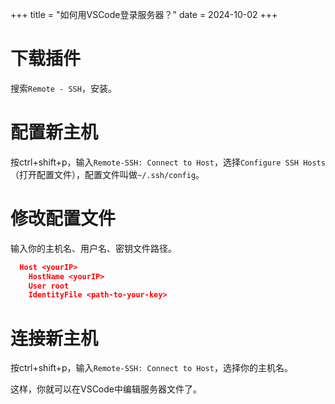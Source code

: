 +++
title = "如何用VSCode登录服务器？"
date = 2024-10-02
+++

# 下载插件
搜索`Remote - SSH`，安装。

# 配置新主机
按ctrl+shift+p，输入`Remote-SSH: Connect to Host`，选择`Configure SSH Hosts`（打开配置文件），配置文件叫做`~/.ssh/config`。

# 修改配置文件
输入你的主机名、用户名、密钥文件路径。
```json
  Host <yourIP>
    HostName <yourIP>
    User root
    IdentityFile <path-to-your-key>
```

# 连接新主机
按ctrl+shift+p，输入`Remote-SSH: Connect to Host`，选择你的主机名。

这样，你就可以在VSCode中编辑服务器文件了。
